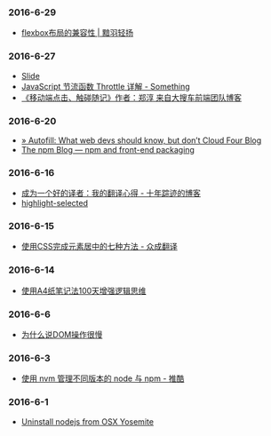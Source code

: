 ### 2016-6-29<br />
+ [flexbox布局的兼容性 | 黯羽轻扬](http://www.ayqy.net/blog/flexbox%E5%B8%83%E5%B1%80%E7%9A%84%E5%85%BC%E5%AE%B9%E6%80%A7/?utm_source=tuicool&utm_medium=referral)<br />

### 2016-6-27<br />
+ [Slide](http://slides.barretlee.com/index.html?talk-about-how-to-grow-in-the-work#0)<br />
+ [JavaScript 节流函数 Throttle 详解 - Something](https://keelii.github.io/2016/06/11/javascript-throttle/)<br />
+ [《移动端点击、触碰随记》作者：郑淳 来自大搜车前端团队博客](http://f2e.souche.com/blog/-yi-dong-duan-dian-ji-hong-peng-sui-ji/)<br />

### 2016-6-20<br />
+ [» Autofill: What web devs should know, but don’t Cloud Four Blog](http://blog.cloudfour.com/autofill-what-web-devs-should-know-but-dont/)<br />
+ [The npm Blog — npm and front-end packaging](http://blog.npmjs.org/post/101775448305/npm-and-front-end-packaging)<br />

### 2016-6-16<br />
+ [成为一个好的译者：我的翻译心得 - 十年踪迹的博客](https://www.h5jun.com/post/to-be-a-good-translator.html)<br />
+ [highlight-selected](https://atom.io/packages/highlight-selected)<br />

### 2016-6-15<br />
+ [使用CSS完成元素居中的七种方法 - 众成翻译](http://www.zcfy.cc/article/439)<br />

### 2016-6-14<br />
+ [使用A4纸笔记法100天增强逻辑思维](http://mp.weixin.qq.com/mp/appmsg/show?__biz=MjM5NjA3OTM0MA%3D%3D&appmsgid=203182672&itemidx=1&sign=595c3d2fe1233a441011b9d8e696a083#rd&uin=MjU4MjUyNzM2MA%3D%3D&key=79cf83ea5128c3e59a05178691cc0d51487d45a3b3704ccaa2340ff568d898b089e6e31cf75c6a261042289e859b66c0&devicetype=android-10&version=25000338&lang=zh_CN&pass_ticket=1V0MbhKBMhjP%2BE4eiEonppyltegkgcZRy%2F%2FCxeKJlauehqow4jLPOnbhMpyI0xCB#wechat_webview_type=1#wechat_redirect&From=test)<br />

### 2016-6-6<br />
+ [为什么说DOM操作很慢](https://leozdgao.me/why-dom-slow/)<br />

### 2016-6-3<br />
+ [使用 nvm 管理不同版本的 node 与 npm - 推酷](http://www.tuicool.com/articles/Vzquy2)<br />

### 2016-6-1<br />
+ [Uninstall nodejs from OSX Yosemite](https://gist.github.com/TonyMtz/d75101d9bdf764c890ef)<br />